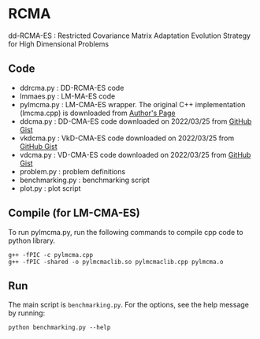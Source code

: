 # RCMA
dd-RCMA-ES : Restricted Covariance Matrix Adaptation Evolution Strategy for High Dimensional Problems

## Code

* ddrcma.py : DD-RCMA-ES code
* lmmaes.py : LM-MA-ES code
* pylmcma.py : LM-CMA-ES wrapper. The original C++ implementation (lmcma.cpp) is downloaded from [Author's Page](http://loshchilov.com/index.html) 
* ddcma.py : DD-CMA-ES code downloaded on 2022/03/25 from [GitHub Gist](https://gist.github.com/youheiakimoto/1180b67b5a0b1265c204cba991fa8518)
* vkdcma.py : VkD-CMA-ES code downloaded on 2022/03/25 from [GitHub Gist](https://gist.github.com/youheiakimoto/2fb26c0ace43c22b8f19c7796e69e108)
* vdcma.py : VD-CMA-ES code downloaded on 2022/03/25 from [GitHub Gist](https://gist.github.com/youheiakimoto/08b95b52dfbf8832afc71dfff3aed6c8)
* problem.py : problem definitions
* benchmarking.py : benchmarking script
* plot.py : plot script

## Compile (for LM-CMA-ES)
To run pylmcma.py, run the following commands to compile cpp code to python library.
```
g++ -fPIC -c pylmcma.cpp
g++ -fPIC -shared -o pylmcmaclib.so pylmcmaclib.cpp pylmcma.o
```

## Run
The main script is `benchmarking.py`. For the options, see the help message by running:
```
python benchmarking.py --help
```

